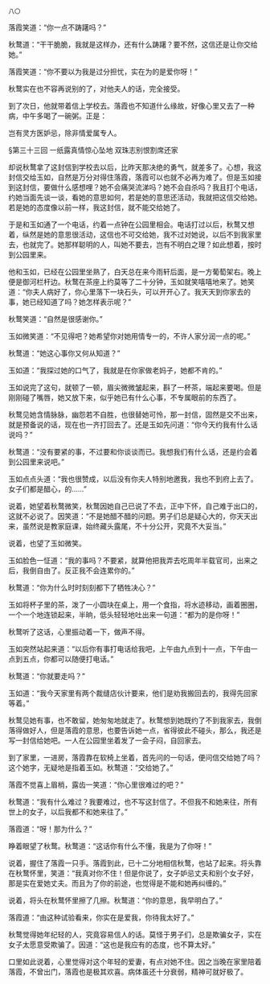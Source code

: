     八〇 

   落霞笑道：“你一点不踌躇吗？”

   秋鹜道：“干干脆脆，我就是这样办，还有什么踌躇？要不然，这信还是让你交给她。”

   落霞笑道：“你不要以为我是过分担忧，实在为的是爱你呀！”

   秋鹜实在也不容再说别的了，对他夫人的话，完全接受。

   到了次日，他就带着信上学校去。落霞也不知道什么缘故，好像心里又去了一种病，中午多喝了一碗粥。正是：

   岂有灵方医妒忌，除非情爱属专人。

   §第三十三回 一纸露真情惊心坠地 双珠志别恨割席还家

   却说秋鹜拿了这封信到学校去以后，比昨天那决绝的勇气，就差多了。心想，我这封信交给玉如，自然是万分对得住落霞，落霞可以也就不必再为难了。但是玉如接到这封信，要做什么感想哩？她不会痛哭流涕吗？她不会自杀吗？我且打个电话，约她当面先谈一谈，看她的意思如何，若是她的意思还活动，我就把这信交给她。若是她的态度像以前一样，我这封信，就不能交给她了。

   于是和玉如通了一个电话，约着一点钟在公园里相会。电话打过以后，秋鹜又想着，纵然是她的意思很活动，这信也不可交给她，我不过对她说，以后不到我家里去，也就完了。她那样聪明的人，叫她不要去，岂有不明白之理？如此想着，按时到公园里来。

   他和玉如，已经在公园里坐熟了，白天总在来今雨轩后面，是一方葡萄架右。晚上便是御河栏杆边。秋鹜在茶座上约莫等了二十分钟，玉如就笑嘻嘻地来了。她笑道：“你夫人病好了，你心里落下一块石头，可以开开心了。我天天到你家去的事，她已经知道了吗？她怎样表示呢？”

   秋鹜笑道：“自然是很感谢你。”

   玉如微笑道：“不见得吧？她希望你对她用情专一的，不许人家分润一点的呢。”

   秋鹜道：“她这心事你又何从知道？”

   玉如道：“我探过她的口气了，我就是在你家做老妈子，她都不肯的。”

   玉如说完了这句，就顿了一顿，眉尖微微皱起来，斟了一杯茶，端起来要喝。但是刚刚碰了嘴唇，她又放下来，似乎她已有什么心事，不专属眼前的东西了。

   秋鹜见她含情脉脉，幽怨若不自胜，也很替她可怜，那一封信，固然是交不出来，就是预备说的话，现在也一齐打回去了。还是玉如先问道：“你今天约我有什么话说吗？”

   秋鹜道：“没有要紧的事，不过要和你谈谈而已。我想我们有什么话，还是约会着到公园里来说吧。”

   玉如点点头道：“我也很赞成，以后没有你夫人特别地邀我，我也不到府上去了。女子们都是醋心，的……”

   说着，她望着秋鹜微笑，秋鹜因她自己已说了不去，正中下怀，自己难于出口的，这就不必说了。因笑道：“不是她醋不醋的问题。男子们总是疑心大的，你天天出来，虽然说是教家庭课，始终藏头露尾，不十分公开，究竟不大妥当。”

   说着，也望了玉如微笑。

   玉如脸色一怔道：“我的事吗？不要紧，就算他把我弄去吃周年半载官司，出来之后，我倒自由了。反正我不会连累你的。”

   秋鹜道：“你为什么时时刻刻都下了牺牲决心？”

   玉如将杯子里的茶，泼了一小圆块在桌上，用一个食指，将水迹移动，画着圈圈，一个一个地连锁起来，半晌，低头轻轻地吐出来一句道：“都为的是你呀！”

   秋鹜听了这话，心里振动着一下，做声不得。

   玉如突然站起来道：“以后你有事打电话给我吧，上午由九点到十一点，下午由一点到五点，你都可以随便打电话。”

   秋鹜道：“你就要走吗？”

   玉如道：“我今天家里有两个裁缝店伙计要来，他们是劝我搬回去的，我得先回家等着。”

   秋鹜见她有事，也不敢留，她匆匆地就走了。秋鹜想到她既约了不到我家去，我倒落得做好人，但是落霞的意思，也要告诉她一点，省得彼此不碰头，那么，我还是写一封信给她吧。一人在公园里坐着发了一会子闷，自回家去。

   到了家里，一进房，落霞靠在软椅上坐着，首先问的一句话，便问信交给她了吗？这个她字，无疑地是指着玉如。秋鹜道：“交给她了。”

   落霞不觉喜上眉梢，露齿一笑道：“你心里很难过的吧？”

   秋鹜道：“我有什么难过？我要难过，也不写这封信了。不但我不和她来往，所有世上的女子，以后我都不和她来往了。”

   落霞道：“呀！那为什么？”

   睁着眼望了秋鹜。秋鹜道：“这话你有什么不懂，我是为了你呀！”

   说着，握住了落霞一只手。落霞到此，已十二分地相信秋鹜，也站了起来。将头靠在秋鹜怀里，笑道：“我真对你不住！但是你说了，女子妒忌丈夫和别个女子好，那是实在爱她丈夫。而且为了你的前途，也觉得是不能和她再纠缠的。”

   说着，将头在秋鹜怀里擦了几擦。秋鹜道：“你的意思，我早明白了。”

   落霞道：“由这种试验看来，你实在是爱我，你待我太好了。”

   秋鹜觉得她年纪轻的人，究竟容易信人的话。莫怪于男子们，总是欺骗女子，实在女子太愿意受欺骗了。因道：“这也是我应有的态度，也不算太好。”

   口里如此说着，心里觉得对这个年轻的爱妻，有点对她不住。因之当晚在家里陪着落霞，不曾出门，落霞也是极其欢喜。病体虽还十分衰弱，精神可就好极了。

